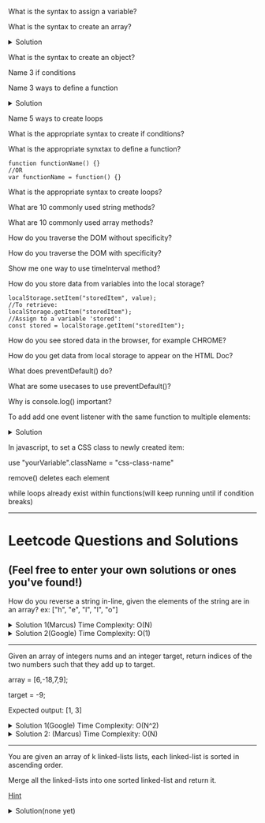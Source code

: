 What is the syntax to assign a variable?

What is the syntax to create an array?

<details>
  <summary>Solution</summary>
```
const array = [];
```
</details>

What is the syntax to create an object?

Name 3 if conditions

Name 3 ways to define a function

<details>
  
  <summary>Solution</summary>
  
  ```
  const, let, or var
  
  ```
  
</details>

Name 5 ways to create loops

What is the appropriate syntax to create if conditions?

What is the appropriate synxtax to define a function?

```
function functionName() {}
//OR
var functionName = function() {}
```

What is the appropriate syntax to create loops?

What are 10 commonly used string methods?

What are 10 commonly used array methods?

How do you traverse the DOM without specificity?

How do you traverse the DOM with specificity?

Show me one way to use timeInterval method?

How do you store data from variables into the local storage?

```
localStorage.setItem("storedItem", value);
//To retrieve:
localStorage.getItem("storedItem");
//Assign to a variable 'stored':
const stored = localStorage.getItem("storedItem");
```


How do you see stored data in the browser, for example CHROME?

How do you get data from local storage to appear on the HTML Doc?

What does preventDefault() do?

What are some usecases to use preventDefault()?

Why is console.log() important?

To add add one event listener with the same function to multiple elements:

<details>
  <summary>Solution</summary>
    
```
document.addEventListener("click"), function(event) {
    if (event.target.matches("element-class-name")) {
        *do something*
    }
 }
 ```
    
 </details>
 
 
In javascript, to set a CSS class to newly created item:

use "yourVariable".className = "css-class-name"

remove() deletes each element

while loops already exist within functions(will keep running until if condition breaks)

- - -

# Leetcode Questions and Solutions

## (Feel free to enter your own solutions or ones you've found!)
 
 How do you reverse a string in-line, given the elements of the string are in an array? ex: ["h", "e", "l", "l", "o"]
 
 <details>
  <summary>Solution 1(Marcus) Time Complexity: O(N)</summary>
  
  ```
  function reverseString(string) {
    //Creates an empty string for temporary use.
    var tempString = "";
    //Converts the original array to a string value 's'.
    s = string.join("");
    //For each element in the string 's', adds the last element of string 's'
    //to the first available position in 'tempString'.
    //We start with 'y = s.length' and want to reduce 'y' for the purpose of
    //iterating through each element, as the length is ever decreasing.
    //If you tried to start with 'y = 0' and increase 'y' each iteration,
    //You would not concat a certain amount of elements in the string, as the
    //value of 'y' and 's.length' approach.
    for (let y = s.length; y > 0; y--) { 
        tempString = tempString.concat(s.charAt(y - 1));
        //Removes the last item from the string 's' to not repeat letters.
        s = s.slice(0, y - 1);
    }
    //Reassign the 's' string to tempString.
    s = tempString;
    //Reassign the 'string' to 's.split("")', which creates a new array, separating
    //each element.
    string = s.split("");
}
```
</details>

 <details>
   
  <summary>Solution 2(Google) Time Complexity: O(1)</summary>
  
 
```
function reverseString(string) {
    string = string.reverse()
}
```
</details>

- - -
  
Given an array of integers nums and an integer target, return indices of the two numbers such that they add up to target.

array = [6,-18,7,9];

target = -9;

Expected output: [1, 3]

 <details>
  <summary>Solution 1(Google) Time Complexity: O(N^2)</summary>
  
  
```
var twoSum = function(nums, target) {
    for (var x = 0; x < nums.length; x ++) {
        for (var y = x+1; y < nums.length; y++) {
        if(nums[x] + nums[y] == target) {
            var sum = [x,y];
            return sum;
        }
      }
   }
};
```
</details>
  
<details>
  <summary>Solution 2: (Marcus) Time Complexity: O(N)</summary>
  
  ```
//Two sum function.
var twoSum = function(nums, target) {
    //Iterates over the length of the array.
    for (var x = 0; x < nums.length; x++) {
        //Assign a variable 'match' to the difference between the target 
        //and the 'x' index in the array.
        var match = target - nums[x];
        //Assign a variable 'index' to the 'match' variable's index value,
        //after the first 'x' index.
        //This is done to avoid assigning the index to the 'x' index
        //in the case that the target is a double of the 'x' index.
        //The value of 'index' is assigned '-1' if the 'match' value 
        //does not exist within the array. 
        var index = nums.indexOf(match, x+1);
        //Checks for an existing 'match' via 'index' check.
        if (index != -1) {
            //If a 'match' is found('index' does not equal '-1'):
            //Assign an array 'newList' to the values of the index
            // of 'x' and 'index'.
            var newList = [nums.indexOf(nums[x]), index];
            //Returns the newList containing the correct indices.
            return newList;
        }
        //The 'x' index increases if the 'x' index value itself is not
        //one of the available matching values.
    }
};

      
//Example:
numbers = [6,12,7,9];
target = 13;
twoSum(numbers, target); //Expected output: [0,2]     
```
</details>

- - -      
      
You are given an array of k linked-lists lists, each linked-list is sorted in ascending order.

Merge all the linked-lists into one sorted linked-list and return it.
      
[Hint](https://upload.wikimedia.org/wikipedia/commons/thumb/e/e6/Merge_sort_algorithm_diagram.svg/1024px-Merge_sort_algorithm_diagram.svg.png)      
      
<details>
      
<summary>Solution(none yet)</summary>
      
      
```
      
```      
      
</details>
